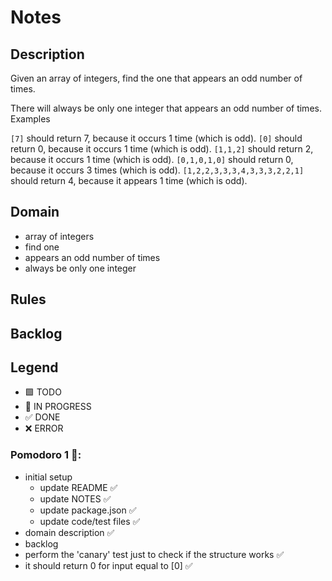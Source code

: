 # Notes

## Description

Given an array of integers, find the one that appears an odd number of times.

There will always be only one integer that appears an odd number of times.
Examples

`[7]` should return 7, because it occurs 1 time (which is odd).
`[0]` should return 0, because it occurs 1 time (which is odd).
`[1,1,2]` should return 2, because it occurs 1 time (which is odd).
`[0,1,0,1,0]` should return 0, because it occurs 3 times (which is odd).
`[1,2,2,3,3,3,4,3,3,3,2,2,1]` should return 4, because it appears 1 time (which is odd).

## Domain

- array of integers
- find one
- appears an odd number of times
- always be only one integer

## Rules

## Backlog

## Legend

- 🟩 TODO
- 🚧 IN PROGRESS
- ✅ DONE
- ❌ ERROR


### Pomodoro 1 🍅:

- initial setup
  - update README ✅
  - update NOTES ✅
  - update package.json ✅
  - update code/test files ✅
- domain description ✅
- backlog
- perform the 'canary' test just to check if the structure works ✅
- it should return 0 for input equal to [0] ✅
